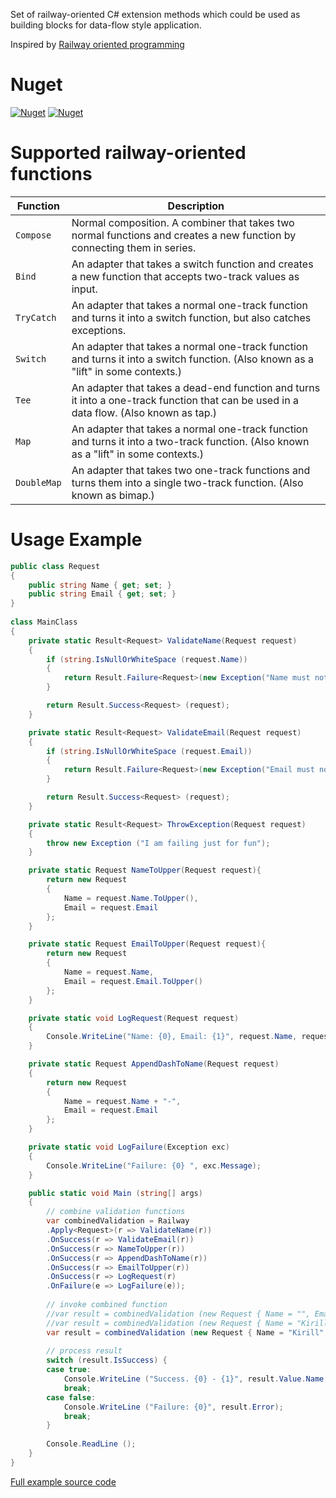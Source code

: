 Set of railway-oriented C# extension methods which could be used as building blocks for data-flow style application.

Inspired by [Railway oriented programming](http://fsharpforfunandprofit.com/posts/recipe-part2/)

# Nuget

[![Nuget](https://img.shields.io/nuget/v/CSharpRailway.svg)](https://www.nuget.org/packages/CSharpRailway/) 
[![Nuget](https://img.shields.io/nuget/dt/CSharpRailway.svg)](https://www.nuget.org/packages/CSharpRailway/)

# Supported railway-oriented functions

**Function** | **Description**
--- | ---
```Compose``` | Normal composition. A combiner that takes two normal functions and creates a new function by connecting them in series.
```Bind``` | An adapter that takes a switch function and creates a new function that accepts two-track values as input.
```TryCatch``` | An adapter that takes a normal one-track function and turns it into a switch function, but also catches exceptions.
```Switch``` | An adapter that takes a normal one-track function and turns it into a switch function. (Also known as a "lift" in some contexts.)
```Tee``` | An adapter that takes a dead-end function and turns it into a one-track function that can be used in a data flow. (Also known as tap.)
```Map``` | An adapter that takes a normal one-track function and turns it into a two-track function. (Also known as a "lift" in some contexts.)
```DoubleMap``` | An adapter that takes two one-track functions and turns them into a single two-track function. (Also known as bimap.)

# Usage Example

```csharp
public class Request
{
	public string Name { get; set; }
	public string Email { get; set; }
}
	
class MainClass
{
	private static Result<Request> ValidateName(Request request)
	{
		if (string.IsNullOrWhiteSpace (request.Name))
		{
			return Result.Failure<Request>(new Exception("Name must not be blank"));
		}

		return Result.Success<Request> (request);
	}

	private static Result<Request> ValidateEmail(Request request)
	{
		if (string.IsNullOrWhiteSpace (request.Email))
		{
			return Result.Failure<Request>(new Exception("Email must not be blank"));
		}

		return Result.Success<Request> (request);
	}

	private static Result<Request> ThrowException(Request request)
	{
		throw new Exception ("I am failing just for fun");
	}

	private static Request NameToUpper(Request request){
		return new Request
		{ 
			Name = request.Name.ToUpper(), 
			Email = request.Email 
		}; 
	}

	private static Request EmailToUpper(Request request){
		return new Request
		{ 
			Name = request.Name, 
			Email = request.Email.ToUpper()
		}; 
	}

	private static void LogRequest(Request request)
	{
		Console.WriteLine("Name: {0}, Email: {1}", request.Name, request.Email);
	}

	private static Request AppendDashToName(Request request)
	{
		return new Request
		{ 
			Name = request.Name + "-", 
			Email = request.Email
		};
	}

	private static void LogFailure(Exception exc)
	{
		Console.WriteLine("Failure: {0} ", exc.Message);
	}

	public static void Main (string[] args)
	{
		// combine validation functions
		var combinedValidation = Railway
		.Apply<Request>(r => ValidateName(r))
		.OnSuccess(r => ValidateEmail(r))
		.OnSuccess(r => NameToUpper(r))
		.OnSuccess(r => AppendDashToName(r))
		.OnSuccess(r => EmailToUpper(r))
		.OnSuccess(r => LogRequest(r)
		.OnFailure(e => LogFailure(e));
	
		// invoke combined function
		//var result = combinedValidation (new Request { Name = "", Email = "a@b.c" });
		//var result = combinedValidation (new Request { Name = "Kirill", Email = "" });
		var result = combinedValidation (new Request { Name = "Kirill", Email = "a@b.c" });
	
		// process result
		switch (result.IsSuccess) {
		case true:
			Console.WriteLine ("Success. {0} - {1}", result.Value.Name, result.Value.Email);
			break;
		case false:
			Console.WriteLine ("Failure: {0}", result.Error);
			break;
		}
	
		Console.ReadLine ();
	}
}
```

[Full example source code](https://github.com/stormy-ua/Functional/blob/master/RailwayBuddy/Program.cs)
